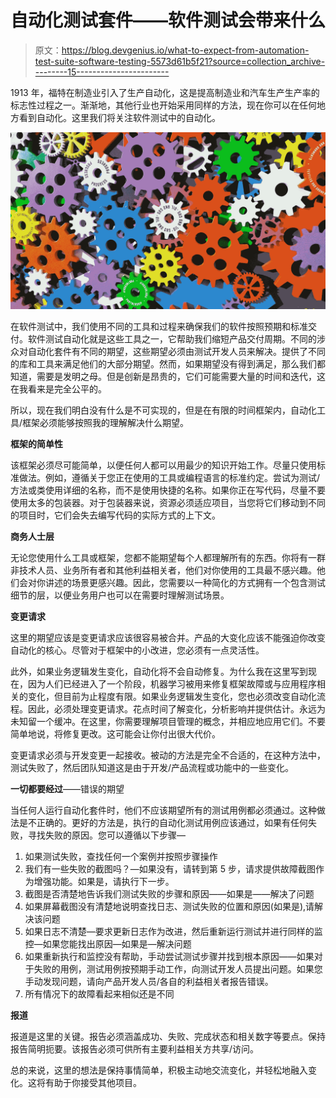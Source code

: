 # 自动化测试套件——软件测试会带来什么

> 原文：<https://blog.devgenius.io/what-to-expect-from-automation-test-suite-software-testing-5573d61b5f21?source=collection_archive---------15----------------------->

1913 年，福特在制造业引入了生产自动化，这是提高制造业和汽车生产生产率的标志性过程之一。渐渐地，其他行业也开始采用同样的方法，现在你可以在任何地方看到自动化。这里我们将关注软件测试中的自动化。

![](img/79260c1ceddf2c4474653551973f42d8.png)

在软件测试中，我们使用不同的工具和过程来确保我们的软件按照预期和标准交付。软件测试自动化就是这些工具之一，它帮助我们缩短产品交付周期。不同的涉众对自动化套件有不同的期望，这些期望必须由测试开发人员来解决。提供了不同的库和工具来满足他们的大部分期望。然而，如果期望没有得到满足，那么我们都知道，需要是发明之母。但是创新是昂贵的，它们可能需要大量的时间和迭代，这在我看来是完全公平的。

所以，现在我们明白没有什么是不可实现的，但是在有限的时间框架内，自动化工具/框架必须能够按照我的理解解决什么期望。

**框架的简单性**

该框架必须尽可能简单，以便任何人都可以用最少的知识开始工作。尽量只使用标准做法。例如，遵循关于您正在使用的工具或编程语言的标准约定。尝试为测试/方法或类使用详细的名称，而不是使用快捷的名称。如果你正在写代码，尽量不要使用太多的包装器。对于包装器来说，资源必须适应项目，当您将它们移动到不同的项目时，它们会失去编写代码的实际方式的上下文。

**商务人士层**

无论您使用什么工具或框架，您都不能期望每个人都理解所有的东西。你将有一群非技术人员、业务所有者和其他利益相关者，他们对你使用的工具最不感兴趣。他们会对你讲述的场景更感兴趣。因此，您需要以一种简化的方式拥有一个包含测试细节的层，以便业务用户也可以在需要时理解测试场景。

**变更请求**

这里的期望应该是变更请求应该很容易被合并。产品的大变化应该不能强迫你改变自动化的核心。尽管对于框架中的小改进，您必须有一点灵活性。

此外，如果业务逻辑发生变化，自动化将不会自动修复。为什么我在这里写到现在，因为人们已经进入了一个阶段，机器学习被用来修复框架故障或与应用程序相关的变化，但目前为止程度有限。如果业务逻辑发生变化，您也必须改变自动化流程。因此，必须处理变更请求。花点时间了解变化，分析影响并提供估计。永远为未知留一个缓冲。在这里，你需要理解项目管理的概念，并相应地应用它们。不要简单地说，将修复更改。这可能会让你付出很大代价。

变更请求必须与开发变更一起接收。被动的方法是完全不合适的，在这种方法中，测试失败了，然后团队知道这是由于开发/产品流程或功能中的一些变化。

**一切都要经过**——错误的期望

当任何人运行自动化套件时，他们不应该期望所有的测试用例都必须通过。这种做法是不正确的。更好的方法是，执行的自动化测试用例应该通过，如果有任何失败，寻找失败的原因。您可以遵循以下步骤—

1.  如果测试失败，查找任何一个案例并按照步骤操作
2.  我们有一些失败的截图吗？—如果没有，请转到第 5 步，请求提供故障截图作为增强功能。如果是，请执行下一步。
3.  截图是否清楚地告诉我们测试失败的步骤和原因——如果是——解决了问题
4.  如果屏幕截图没有清楚地说明查找日志、测试失败的位置和原因(如果是),请解决该问题
5.  如果日志不清楚—要求更新日志作为改进，然后重新运行测试并进行同样的监控—如果您能找出原因—如果是—解决问题
6.  如果重新执行和监控没有帮助，手动尝试测试步骤并找到根本原因——如果对于失败的用例，测试用例按预期手动工作，向测试开发人员提出问题。如果您手动发现问题，请向产品开发人员/各自的利益相关者报告错误。
7.  所有情况下的故障看起来相似还是不同

**报道**

报道是这里的关键。报告必须涵盖成功、失败、完成状态和相关数字等要点。保持报告简明扼要。该报告必须可供所有主要利益相关方共享/访问。

总的来说，这里的想法是保持事情简单，积极主动地交流变化，并轻松地融入变化。这将有助于你接受其他项目。